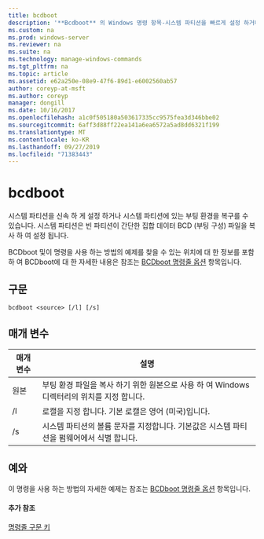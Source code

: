 ```yaml
---
title: bcdboot
description: '**Bcdboot** 의 Windows 명령 항목-시스템 파티션을 빠르게 설정 하거나 시스템 파티션에 있는 부팅 환경을 복구 합니다.'
ms.custom: na
ms.prod: windows-server
ms.reviewer: na
ms.suite: na
ms.technology: manage-windows-commands
ms.tgt_pltfrm: na
ms.topic: article
ms.assetid: e62a250e-08e9-47f6-89d1-e6002560ab57
author: coreyp-at-msft
ms.author: coreyp
manager: dongill
ms.date: 10/16/2017
ms.openlocfilehash: a1c0f505180a503617335cc9575fea3d346bbe02
ms.sourcegitcommit: 6aff3d88ff22ea141a6ea6572a5ad8dd6321f199
ms.translationtype: MT
ms.contentlocale: ko-KR
ms.lasthandoff: 09/27/2019
ms.locfileid: "71383443"
---
```

# <a name="bcdboot"></a>bcdboot



시스템 파티션을 신속 하 게 설정 하거나 시스템 파티션에 있는 부팅 환경을 복구를 수 있습니다. 시스템 파티션은 빈 파티션이 간단한 집합 데이터 BCD (부팅 구성) 파일을 복사 하 여 설정 됩니다.

BCDboot 및이 명령을 사용 하는 방법의 예제를 찾을 수 있는 위치에 대 한 정보를 포함 하 여 BCDboot에 대 한 자세한 내용은 참조는 [BCDboot 명령줄 옵션](https://technet.microsoft.com/library/hh824874.aspx) 항목입니다.

## <a name="syntax"></a>구문

```
bcdboot <source> [/l] [/s]
```

## <a name="parameters"></a>매개 변수

|매개 변수|설명|
|---------|-----------|
|원본|부팅 환경 파일을 복사 하기 위한 원본으로 사용 하 여 Windows 디렉터리의 위치를 지정 합니다.|
|/l|로캘을 지정 합니다. 기본 로캘은 영어 (미국)입니다.|
|/s|시스템 파티션의 볼륨 문자를 지정합니다. 기본값은 시스템 파티션을 펌웨어에서 식별 합니다.|

## <a name="BKMK_examples"></a>예와

이 명령을 사용 하는 방법의 자세한 예제는 참조는 [BCDboot 명령줄 옵션](https://technet.microsoft.com/library/hh824874.aspx) 항목입니다.

#### <a name="additional-references"></a>추가 참조

[명령줄 구문 키](command-line-syntax-key.md)